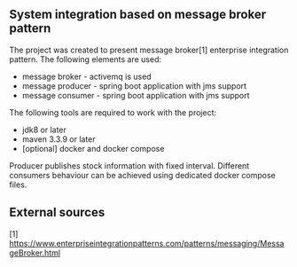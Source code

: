 ## System integration based on message broker pattern

The project was created to present message broker[1] enterprise integration pattern. The following elements are used:

- message broker - activemq is used
- message producer - spring boot application with jms support
- message consumer - spring boot application with jms support

The following tools are required to work with the project:

 - jdk8 or later
 - maven 3.3.9 or later
 - [optional] docker and docker compose
 
Producer publishes stock information with fixed interval. Different consumers behaviour can be 
achieved using dedicated docker compose files.
 
 
## External sources
[1] https://www.enterpriseintegrationpatterns.com/patterns/messaging/MessageBroker.html
